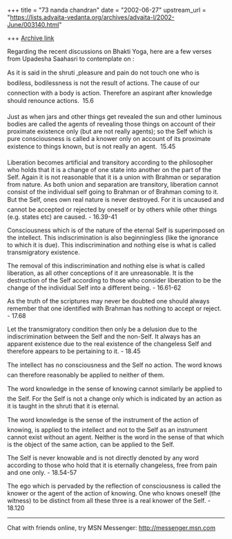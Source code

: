 +++
title = "73 nanda chandran"
date = "2002-06-27"
upstream_url = "https://lists.advaita-vedanta.org/archives/advaita-l/2002-June/003140.html"

+++
[Archive link](https://lists.advaita-vedanta.org/archives/advaita-l/2002-June/003140.html)

Regarding the recent discussions on Bhakti Yoga, here are a few verses from
Upadesha Saahasri to contemplate on :

As it is said in the shruti ,pleasure and pain do not touch one who is
bodiless, bodilessness is not the result of actions. The cause of our
connection with a body is action. Therefore an aspirant after knowledge
should renounce actions.  15.6

Just as when jars and other things get revealed the sun and other luminous
bodies are called the agents of revealing those things on account of their
proximate existence only (but are not really agents); so the Self which is
pure consciousness is called a knower only on account of its proximate
existence to things known, but is not really an agent.  15.45

Liberation becomes artificial and transitory according to the philosopher
who holds that it is a change of one state into another on the part of the
Self. Again it is not reasonable that it is a union with Brahman or
separation from nature. As both union and separation are transitory,
liberation cannot consist of the individual self going to Brahman or of
Brahman coming to it. But the Self, ones own real nature is never
destroyed. For it is uncaused and cannot be accepted or rejected by oneself
or by others while other things (e.g. states etc) are caused. - 16.39-41

Consciousness which is of the nature of the eternal Self is superimposed on
the intellect. This indiscrimination is also beginningless (like the
ignorance to which it is due). This indiscrimination and nothing else is
what is called transmigratory existence.

The removal of this indiscrimination and nothing else is what is called
liberation, as all other conceptions of it are unreasonable. It is the
destruction of the Self according to those who consider liberation to be the
change of the individual Self into a different being. - 16.61-62

As the truth of the scriptures may never be doubted one should always
remember that one identified with Brahman has nothing to accept or reject. -
17.68

Let the transmigratory condition then only be a delusion due to the
indiscrimination between the Self and the non-Self. It always has an
apparent existence due to the real existence of the changeless Self and
therefore appears to be pertaining to it. - 18.45

The intellect has no consciousness and the Self no action. The word knows
can therefore reasonably be applied to neither of them.

The word knowledge in the sense of knowing cannot similarly be applied to
the Self. For the Self is not a change only which is indicated by an action
as it is taught in the shruti that it is eternal.

The word knowledge is the sense of the instrument of the action of
knowing, is applied to the intellect and not to the Self as an instrument
cannot exist without an agent. Neither is the word in the sense of that
which is the object of the same action, can be applied to the Self.

The Self is never knowable and is not directly denoted by any word according
to those who hold that it is eternally changeless, free from pain and one
only. - 18.54-57

The ego which is pervaded by the reflection of consciousness is called the
knower or the agent of the action of knowing. One who knows oneself (the
witness) to be distinct from all these three is a real knower of the Self. -
18.120

_________________________________________________________________
Chat with friends online, try MSN Messenger: http://messenger.msn.com

